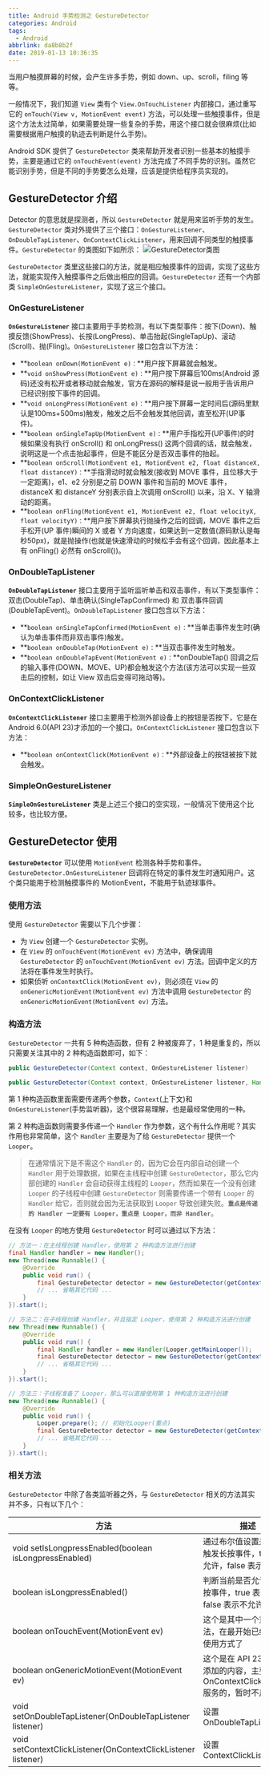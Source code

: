 ```yaml
---
title: Android 手势检测之 GestureDetector
categories: Android
tags:
  - Android
abbrlink: da8b8b2f
date: 2019-01-13 10:36:35
---
```


当用户触摸屏幕的时候，会产生许多手势，例如 down、up、scroll，filing 等等。

一般情况下，我们知道 `View` 类有个 `View.OnTouchListener` 内部接口，通过重写它的 `onTouch(View v, MotionEvent event)` 方法，可以处理一些触摸事件，但是这个方法太过简单，如果需要处理一些复杂的手势，用这个接口就会很麻烦(比如需要根据用户触摸的轨迹去判断是什么手势)。

Android SDK 提供了 `GestureDetector` 类来帮助开发者识别一些基本的触摸手势，主要是通过它的 `onTouchEvent(event)` 方法完成了不同手势的识别。虽然它能识别手势，但是不同的手势要怎么处理，应该是提供给程序员实现的。

## GestureDetector 介绍 ##

Detector 的意思就是探测者，所以 `GestureDetector` 就是用来监听手势的发生。`GestureDetector` 类对外提供了三个接口：`OnGestureListener`、`OnDoubleTapListener`、`OnContextClickListener`，用来回调不同类型的触摸事件。`GestureDetector` 的类图如下如所示：
![GestureDetector类图](https://henleylee.github.io/medias/view/view_gesture_detector.png)

`GestureDetector` 类里这些接口的方法，就是相应触摸事件的回调，实现了这些方法，就能实现传入触摸事件之后做出相应的回调。`GestureDetector` 还有一个内部类 `SimpleOnGestureListener`，实现了这三个接口。

### OnGestureListener ###
**`OnGestureListener`** 接口主要用于手势检测，有以下类型事件：按下(Down)、触摸反馈(ShowPress)、长按(LongPress)、单击抬起(SingleTapUp)、滚动(Scroll)、抛(Fling)。`OnGestureListener` 接口包含以下方法：
 - **`boolean onDown(MotionEvent e)：`**用户按下屏幕就会触发。
 - **`void onShowPress(MotionEvent e)：`**用户按下屏幕后100ms(Android 源码)还没有松开或者移动就会触发，官方在源码的解释是说一般用于告诉用户已经识别按下事件的回调。
 - **`void onLongPress(MotionEvent e)：`**用户按下屏幕一定时间后(源码里默认是100ms+500ms)触发，触发之后不会触发其他回调，直至松开(UP事件)。 
 - **`boolean onSingleTapUp(MotionEvent e)：`**用户手指松开(UP事件)的时候如果没有执行 onScroll() 和 onLongPress() 这两个回调的话，就会触发，说明这是一个点击抬起事件，但是不能区分是否双击事件的抬起。
 - **`boolean onScroll(MotionEvent e1, MotionEvent e2, float distanceX, float distanceY)：`**手指滑动时就会触发(接收到 MOVE 事件，且位移大于一定距离)，e1、e2 分别是之前 DOWN 事件和当前的 MOVE 事件，distanceX 和 distanceY 分别表示自上次调用 onScroll() 以来，沿 X、Y 轴滑动的距离。 
 - **`boolean onFling(MotionEvent e1, MotionEvent e2, float velocityX, float velocityY)：`**用户按下屏幕执行抛操作之后的回调，MOVE 事件之后手松开(UP 事件)瞬间的 X 或者 Y 方向速度，如果达到一定数值(源码默认是每秒50px)，就是抛操作(也就是快速滑动的时候松手会有这个回调，因此基本上有 onFling() 必然有 onScroll())。

### OnDoubleTapListener ###
**`OnDoubleTapListener`** 接口主要用于监听监听单击和双击事件，有以下类型事件：双击(DoubleTap)、单击确认(SingleTapConfirmed) 和 双击事件回调(DoubleTapEvent)。`OnDoubleTapListener` 接口包含以下方法：
 - **`boolean onSingleTapConfirmed(MotionEvent e)：`**当单击事件发生时(确认为单击事件而非双击事件)触发。
 - **`boolean onDoubleTap(MotionEvent e)：`**当双击事件发生时触发。
 - **`boolean onDoubleTapEvent(MotionEvent e)：`**onDoubleTap() 回调之后的输入事件(DOWN、MOVE、UP)都会触发这个方法(该方法可以实现一些双击后的控制，如让 View 双击后变得可拖动等)。

### OnContextClickListener ###
**`OnContextClickListener`** 接口主要用于检测外部设备上的按钮是否按下，它是在 Android 6.0(API 23)才添加的一个接口。`OnContextClickListener` 接口包含以下方法：
 - **`boolean onContextClick(MotionEvent e)：`**外部设备上的按钮被按下就会触发。

### SimpleOnGestureListener ###
**`SimpleOnGestureListener`** 类是上述三个接口的空实现，一般情况下使用这个比较多，也比较方便。

## GestureDetector 使用 ##
**`GestureDetector`** 可以使用 `MotionEvent` 检测各种手势和事件。`GestureDetector.OnGestureListener` 回调将在特定的事件发生时通知用户。这个类只能用于检测触摸事件的 MotionEvent，不能用于轨迹球事件。 

### 使用方法 ###
使用 `GestureDetector` 需要以下几个步骤：
 - 为 `View` 创建一个 `GestureDetector` 实例。
 - 在  `View` 的 `onTouchEvent(MotionEvent ev)` 方法中，确保调用 `GestureDetector` 的 `onTouchEvent(MotionEvent ev)` 方法。回调中定义的方法将在事件发生时执行。
 - 如果侦听 `onContextClick(MotionEvent ev)`，则必须在 `View` 的 `onGenericMotionEvent(MotionEvent ev)` 方法中调用 `GestureDetector` 的 `onGenericMotionEvent(MotionEvent ev)` 方法。

### 构造方法 ###
`GestureDetector` 一共有 5 种构造函数，但有 2 种被废弃了，1 种是重复的，所以只需要关注其中的 2 种构造函数即可，如下：
```java
public GestureDetector(Context context, OnGestureListener listener)

public GestureDetector(Context context, OnGestureListener listener, Handler handler)
```

第 1 种构造函数里面需要传递两个参数，`Context`(上下文)和 `OnGestureListener`(手势监听器)，这个很容易理解，也是最经常使用的一种。

第 2 种构造函数则需要多传递一个 `Handler` 作为参数，这个有什么作用呢？其实作用也非常简单，这个 `Handler` 主要是为了给 `GestureDetector` 提供一个 `Looper`。
> 在通常情况下是不需这个 `Handler` 的，因为它会在内部自动创建一个 `Handler` 用于处理数据，如果在主线程中创建 `GestureDetector`，那么它内部创建的 `Handler` 会自动获得主线程的 `Looper`，然而如果在一个没有创建 `Looper` 的子线程中创建 `GestureDetector` 则需要传递一个带有 `Looper` 的 `Handler` 给它，否则就会因为无法获取到 `Looper` 导致创建失败。**`重点是传递的 Handler 一定要有 Looper，重点是 Looper，而非 Handler`**。

在没有 `Looper` 的地方使用 `GestureDetector` 时可以通过以下方法：
```java
// 方法一：在主线程创建 Handler，使用第 2 种构造方法进行创建
final Handler handler = new Handler();
new Thread(new Runnable() {
    @Override
    public void run() {
        final GestureDetector detector = new GestureDetector(getContext(), new GestureDetector.SimpleOnGestureListener(), handler);
        // ... 省略其它代码 ...
    }
}).start();

// 方法二：在子线程创建 Handler，并且指定 Looper，使用第 2 种构造方法进行创建
new Thread(new Runnable() {
    @Override
    public void run() {
        final Handler handler = new Handler(Looper.getMainLooper());
        final GestureDetector detector = new GestureDetector(getContext(), new GestureDetector.SimpleOnGestureListener(), handler);
        // ... 省略其它代码 ...
    }
}).start();

// 方法三：子线程准备了 Looper，那么可以直接使用第 1 种构造方法进行创建
new Thread(new Runnable() {
    @Override
    public void run() {
        Looper.prepare(); // 初始化Looper(重点)
        final GestureDetector detector = new GestureDetector(getContext(), new GestureDetector.SimpleOnGestureListener());
        // ... 省略其它代码 ...
    }
}).start();
```

### 相关方法 ###
`GestureDetector` 中除了各类监听器之外，与 `GestureDetector` 相关的方法其实并不多，只有以下几个：

| 方法                                                          | 描述                                                                                   |
|---------------------------------------------------------------|----------------------------------------------------------------------------------------|
| void setIsLongpressEnabled(boolean isLongpressEnabled)        | 通过布尔值设置是否允许触发长按事件，true 表示允许，false 表示不允许                    |
| boolean isLongpressEnabled()                                  | 判断当前是否允许触发长按事件，true 表示允许，false 表示不允许                          |
| boolean onTouchEvent(MotionEvent ev)                          | 这个是其中一个重要的方法，在最开始已经演示过使用方式了                                 |
| boolean onGenericMotionEvent(MotionEvent ev)                  | 这个是在 API 23 之后才添加的内容，主要是为 OnContextClickListener 服务的，暂时不用关注 |
| void setOnDoubleTapListener(OnDoubleTapListener listener)     | 设置 OnDoubleTapListener                                                               |
| void setContextClickListener(OnContextClickListener listener) | 设置 ContextClickListener                                                              |


